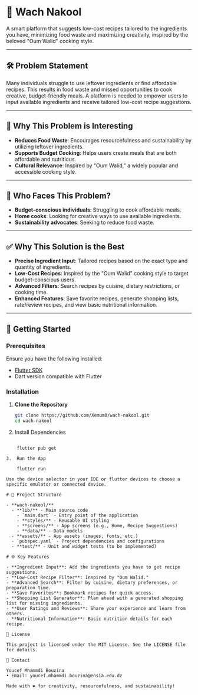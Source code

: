 # 🥘 **Wach Nakool**

A smart platform that suggests low-cost recipes tailored to the ingredients you have, minimizing food waste and maximizing creativity, inspired by the beloved "Oum Walid" cooking style.

---

## 🛠️ **Problem Statement**

Many individuals struggle to use leftover ingredients or find affordable recipes. This results in food waste and missed opportunities to cook creative, budget-friendly meals. A platform is needed to empower users to input available ingredients and receive tailored low-cost recipe suggestions.

---

## 🌟 **Why This Problem is Interesting**

- **Reduces Food Waste**: Encourages resourcefulness and sustainability by utilizing leftover ingredients.
- **Supports Budget Cooking**: Helps users create meals that are both affordable and nutritious.
- **Cultural Relevance**: Inspired by "Oum Walid," a widely popular and accessible cooking style.

---

## 👥 **Who Faces This Problem?**

- **Budget-conscious individuals**: Struggling to cook affordable meals.
- **Home cooks**: Looking for creative ways to use available ingredients.
- **Sustainability advocates**: Seeking to reduce food waste.

---

## ✅ **Why This Solution is the Best**

- **Precise Ingredient Input**: Tailored recipes based on the exact type and quantity of ingredients.
- **Low-Cost Recipes**: Inspired by the "Oum Walid" cooking style to target budget-conscious users.
- **Advanced Filters**: Search recipes by cuisine, dietary restrictions, or cooking time.
- **Enhanced Features**: Save favorite recipes, generate shopping lists, rate/review recipes, and view basic nutritional information.

---

## 🚀 **Getting Started**

### Prerequisites

Ensure you have the following installed:

- [Flutter SDK](https://docs.flutter.dev/get-started/install)
- Dart version compatible with Flutter

### Installation

1. **Clone the Repository**

   ```bash
   git clone https://github.com/Xemum0/wach-nakool.git
   cd wach-nakool

2.	Install Dependencies
```

    flutter pub get

3.	Run the App

    flutter run

Use the device selector in your IDE or flutter devices to choose a specific emulator or connected device.

# 📂 Project Structure

- **wach-nakool/**
  - **lib/** - Main source code
    - `main.dart` - Entry point of the application
    - **styles/** - Reusable UI styling
    - **screens/** - App screens (e.g., Home, Recipe Suggestions)
    - **data/** - Data models
  - **assets/** - App assets (images, fonts, etc.)
  - `pubspec.yaml` - Project dependencies and configurations
  - **test/** - Unit and widget tests (to be implemented)

# 🌐 Key Features

- **Ingredient Input**: Add the ingredients you have to get recipe suggestions.
- **Low-Cost Recipe Filter**: Inspired by "Oum Walid."
- **Advanced Search**: Filter by cuisine, dietary preferences, or preparation time.
- **Save Favorites**: Bookmark recipes for quick access.
- **Shopping List Generator**: Plan ahead with a generated shopping list for missing ingredients.
- **User Ratings and Reviews**: Share your experience and learn from others.
- **Nutritional Information**: Basic nutrition details for each recipe.

📜 License

This project is licensed under the MIT License. See the LICENSE file for details.

📧 Contact

Youcef Mhammdi Bouzina
• Email: youcef.mhammdi.bouzina@ensia.edu.dz

Made with ❤️ for creativity, resourcefulness, and sustainability!
